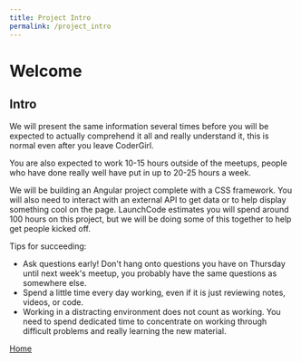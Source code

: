 ```yaml
---
title: Project Intro
permalink: /project_intro
---
```


# Welcome

## Intro

We will present the same information several times before you will be expected to actually comprehend it all and really understand it, this is normal even after you leave CoderGirl. 

You are also expected to work 10-15 hours outside of the meetups, people who have done really well have put in up to 20-25 hours a week.

We will be building an Angular project complete with a CSS framework. You will also need to interact with an external API to get data or to help display something cool on the page. LaunchCode estimates you will spend around 100 hours on this project, but we will be doing some of this together to help get people kicked off.

Tips for succeeding:
* Ask questions early! Don't hang onto questions you have on Thursday until next week's meetup, you probably have the same questions as somewhere else.
* Spend a little time every day working, even if it is just reviewing notes, videos, or code.
* Working in a distracting environment does not count as working. You need to spend dedicated time to concentrate on working through difficult problems and really learning the new material.

[Home](/web_group_cohort/project_track)